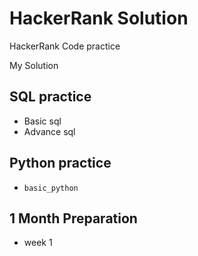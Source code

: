 # HackerRank Solution

HackerRank Code practice

My Solution

## **SQL  practice**

* Basic sql
* Advance sql

## Python practice

*     basic_python


## 1 Month Preparation 
*   week 1
